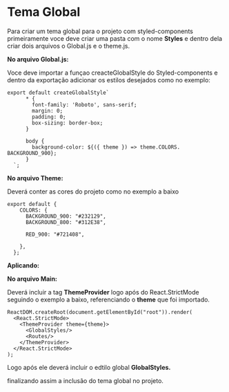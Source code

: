 # Tema Global


Para criar um tema global para o projeto com styled-components  primeiramente voce deve criar uma pasta com o nome **Styles** e dentro dela criar dois arquivos o Global.js e o theme.js.

**No arquivo Global.js:** 

Voce deve importar a funçao creacteGlobalStyle do Styled-components e dentro da exportação adicionar os estilos desejados como no exemplo:

    export default createGlobalStyle`
          * {
            font-family: 'Roboto', sans-serif;
            margin: 0;
            padding: 0;
            box-sizing: border-box;
          }

          body {
            background-color: ${({ theme }) => theme.COLORS.  BACKGROUND_900};
          }
      `;

**No arquivo Theme:**

Deverá conter as cores do projeto como no exemplo a baixo

    export default {
        COLORS: {
          BACKGROUND_900: "#232129",
          BACKGROUND_800: "#312E38",

          RED_900: "#721408",

        },
      };

**Aplicando:**
 
**No arquivo Main:**

Deverá incluir a tag **ThemeProvider** logo após do React.StrictMode
seguindo o exemplo a baixo, referenciando o **theme** que foi importado.

    ReactDOM.createRoot(document.getElementById("root")).render(
      <React.StrictMode>
        <ThemeProvider theme={theme}>
          <GlobalStyles/>
          <Routes/>
        </ThemeProvider>
      </React.StrictMode>
    );

Logo após ele deverá incluir o edtilo global **GlobalStyles.**

finalizando assim a inclusão do tema global no projeto.